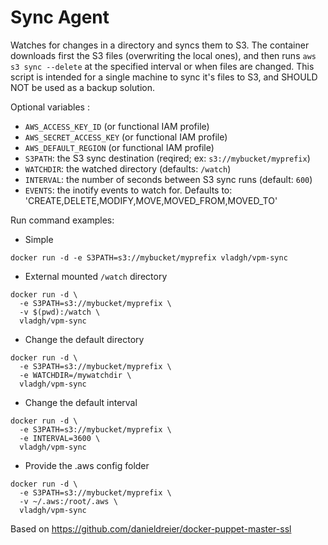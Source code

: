 # Sync Agent

Watches for changes in a directory and syncs them to S3.
The container downloads first the S3 files (overwriting the local ones), and
then runs `aws s3 sync --delete` at the specified interval or when files are
changed. This script is intended for a single machine to sync it's files to S3,
and SHOULD NOT be used as a backup solution.

Optional variables :
- `AWS_ACCESS_KEY_ID` (or functional IAM profile)
- `AWS_SECRET_ACCESS_KEY` (or functional IAM profile)
- `AWS_DEFAULT_REGION` (or functional IAM profile)
- `S3PATH`: the S3 sync destination (reqired; ex: `s3://mybucket/myprefix`)
- `WATCHDIR`: the watched directory (defaults: `/watch`)
- `INTERVAL`: the number of seconds between S3 sync runs (default: `600`)
- `EVENTS`: the inotify events to watch for. Defaults to:
            'CREATE,DELETE,MODIFY,MOVE,MOVED_FROM,MOVED_TO'

Run command examples:

- Simple
```
docker run -d -e S3PATH=s3://mybucket/myprefix vladgh/vpm-sync
```

- External mounted `/watch` directory
```
docker run -d \
  -e S3PATH=s3://mybucket/myprefix \
  -v $(pwd):/watch \
  vladgh/vpm-sync
```

- Change the default directory
```
docker run -d \
  -e S3PATH=s3://mybucket/myprefix \
  -e WATCHDIR=/mywatchdir \
  vladgh/vpm-sync
```

- Change the default interval
```
docker run -d \
  -e S3PATH=s3://mybucket/myprefix \
  -e INTERVAL=3600 \
  vladgh/vpm-sync
```

- Provide the .aws config folder
```
docker run -d \
  -e S3PATH=s3://mybucket/myprefix \
  -v ~/.aws:/root/.aws \
  vladgh/vpm-sync
```

Based on https://github.com/danieldreier/docker-puppet-master-ssl
